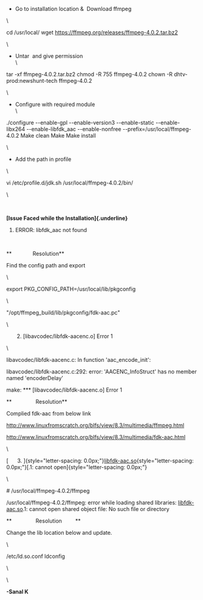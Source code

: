 - Go to installation location &  Download ffmpeg

\

cd /usr/local/ wget https://ffmpeg.org/releases/ffmpeg-4.0.2.tar.bz2

\

- Untar  and give permission\
  \

tar -xf ffmpeg-4.0.2.tar.bz2 chmod -R 755 ffmpeg-4.0.2 chown -R
dhtv-prod:newshunt-tech ffmpeg-4.0.2

\

- Configure with required module\
  \

./configure \--enable-gpl \--enable-version3 \--enable-static
\--enable-libx264 \--enable-libfdk_aac \--enable-nonfree
\--prefix=/usr/local/ffmpeg-4.0.2 Make clean Make Make install

\

- Add the path in profile

\

vi /etc/profile.d/jdk.sh /usr/local/ffmpeg-4.0.2/bin/

\

 

**[Issue Faced while the Installation]{.underline}**

1.  ERROR: libfdk_aac not found

 

**              Resolution**

Find the config path and export

\

export PKG_CONFIG_PATH=/usr/local/lib/pkgconfig

\

"/opt/ffmpeg_build/lib/pkgconfig/fdk-aac.pc"

\

       2. \[libavcodec/libfdk-aacenc.o\] Error 1

\

libavcodec/libfdk-aacenc.c: In function 'aac_encode_init':

libavcodec/libfdk-aacenc.c:292: error: 'AACENC_InfoStruct' has no member
named 'encoderDelay'

make: \*\*\* \[libavcodec/libfdk-aacenc.o\] Error 1

**                Resolution**

Complied fdk-aac from below link

<http://www.linuxfromscratch.org/blfs/view/8.3/multimedia/ffmpeg.html>

<http://www.linuxfromscratch.org/blfs/view/8.3/multimedia/fdk-aac.html>

\

[     
3. ]{style="letter-spacing: 0.0px;"}[libfdk-aac.so](http://libfdk-aac.so){style="letter-spacing: 0.0px;"}[.1:
cannot open]{style="letter-spacing: 0.0px;"}

\

\# /usr/local/ffmpeg-4.0.2/ffmpeg

/usr/local/ffmpeg-4.0.2/ffmpeg: error while loading shared libraries:
[libfdk-aac.so](http://libfdk-aac.so).1: cannot open shared object file:
No such file or directory

**                Resolution         **

Change the lib location below and update.

\

/etc/ld.so.conf ldconfig

\

\

**-Sanal K**
